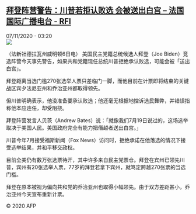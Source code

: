 <!--1604717806000-->
[拜登阵营警告：川普若拒认败选 会被送出白宫 – 法国国际广播电台 - RFI](http://www.rfi.fr//cn/contenu/20201107-%E6%8B%9C%E7%99%BB%E9%98%B5%E8%90%A5%E8%AD%A6%E5%91%8A%E5%B7%9D%E6%99%AE%E8%8B%A5%E6%8B%92%E8%AE%A4%E8%B4%A5%E9%80%89-%E4%BC%9A%E8%A2%AB%E9%80%81%E5%87%BA%E7%99%BD%E5%AE%AB)
------

<div>07/11/2020 - 03:20</div><img src="https://s.rfi.fr/media/display/aff06d24-20a2-11eb-9f42-005056bff430/w:310/p:16x9/int0005b.201107102005.jpg"><div class="t-content__body u-clearfix"><p>（法新社德拉瓦州威明顿6日电）    美国民主党籍总统候选人拜登（Joe Biden）竞选阵营今天事先警告，如果共和党籍现任总统川普拒绝承认败选，可能会被「送出白宫」。</p><p>    拜登距离当选门槛270张选举人票只差临门一脚，而他目前在计票即将结束的关键战区宾夕法尼亚州和乔治亚州都取得领先。</p><p>    但川普明确表示，他没准备要承认败选；他还毫无根据地控诉选民舞弊，并错误指称他本应连任，却受阻挠。</p><p>    拜登阵营发言人贝茨（Andrew Bates）说：「就像我们7月19日说过的，这场选举取决于美国人民。美国政府完全有能力把僭越者送出白宫。」</p><p>    川普今年7月接受福斯新闻（Fox News）访问时，拒绝承诺在他落选的情况下接受选举结果，并和平移交政权。</p><p>    目前全美仍有数万张选票待开，其中许多来自民主党票仓。拜登在宾州已领先川普，宾州有20张选举人票，77岁的拜登若拿下宾州，就笃定跨越270张票的当选门槛。</p><p>    拜登在原本被视为偏向共和党的乔治亚州也取得小幅领先。由于双方差距甚小，乔治亚州今天宣布重新计票。</p><p class="t-copyright">© 2020 AFP</p>        </div>
